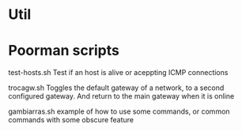 # Util
# Poorman scripts

test-hosts.sh	Test if an host is alive or aceppting ICMP connections

trocagw.sh Toggles the default gateway of a network, to a second configured gateway. And return to the main gateway when it is online

gambiarras.sh example of how to use some commands, or common commands with some obscure feature
